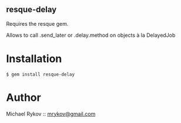 resque-delay
---------------

Requires the resque gem.

Allows to call .send_later or .delay.method on objects à la DelayedJob


Installation
============

    $ gem install resque-delay


Author
=====

Michael Rykov :: mrykov@gmail.com
